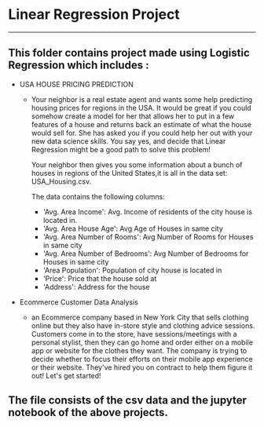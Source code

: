 # Linear Regression Project
-----------------------------------------------------------------------------
## This folder contains project made using Logistic Regression which includes :
* USA HOUSE PRICING PREDICTION
  * Your neighbor is a real estate agent and wants some help predicting housing prices for regions in the USA. It would be great if you could somehow create a model for     her that allows her to put in a few features of a house and returns back an estimate of what the house would sell for.
    She has asked you if you could help her out with your new data science skills. You say yes, and decide that Linear Regression might be a good path to solve this         problem!

    Your neighbor then gives you some information about a bunch of houses in regions of the United States,it is all in the data set: USA_Housing.csv.

    The data contains the following columns:
    * 'Avg. Area Income': Avg. Income of residents of the city house is located in.
    * 'Avg. Area House Age': Avg Age of Houses in same city
    * 'Avg. Area Number of Rooms': Avg Number of Rooms for Houses in same city
    * 'Avg. Area Number of Bedrooms': Avg Number of Bedrooms for Houses in same city
    * 'Area Population': Population of city house is located in
    * 'Price': Price that the house sold at
    * 'Address': Address for the house

* Ecommerce Customer Data Analysis 
  * an Ecommerce company based in New York City that sells clothing online but they also have in-store style and clothing advice sessions. Customers come in to the store, have sessions/meetings with a personal stylist, then they can go home and order either on a mobile app or website for the clothes they want.
    The company is trying to decide whether to focus their efforts on their mobile app experience or their website. They've hired you on contract to help them figure it out! Let's get started!
## The file consists of the csv data and the jupyter notebook of the above projects.
